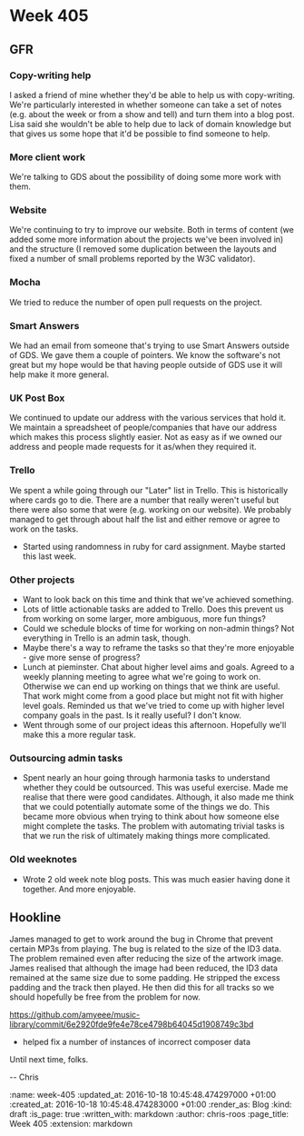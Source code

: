 Week 405
========

## GFR

### Copy-writing help

I asked a friend of mine whether they'd be able to help us with copy-writing. We're particularly interested in whether someone can take a set of notes (e.g. about the week or from a show and tell) and turn them into a blog post. Lisa said she wouldn't be able to help due to lack of domain knowledge but that gives us some hope that it'd be possible to find someone to help.

### More client work

We're talking to GDS about the possibility of doing some more work with them.

### Website

We're continuing to try to improve our website. Both in terms of content (we added some more information about the projects we've been involved in) and the structure (I removed some duplication between the layouts and fixed a number of small problems reported by the W3C validator).

### Mocha

We tried to reduce the number of open pull requests on the project.

### Smart Answers

We had an email from someone that's trying to use Smart Answers outside of GDS. We gave them a couple of pointers. We know the software's not great but my hope would be that having people outside of GDS use it will help make it more general.

### UK Post Box

We continued to update our address with the various services that hold it. We maintain a spreadsheet of people/companies that have our address which makes this process slightly easier. Not as easy as if we owned our address and people made requests for it as/when they required it.

### Trello

We spent a while going through our "Later" list in Trello. This is historically where cards go to die. There are a number that really weren't useful but there were also some that were (e.g. working on our website). We probably managed to get through about half the list and either remove or agree to work on the tasks.

* Started using randomness in ruby for card assignment. Maybe started this last week.

### Other projects

* Want to look back on this time and think that we've achieved something.
* Lots of little actionable tasks are added to Trello. Does this prevent us from working on some larger, more ambiguous, more fun things?
* Could we schedule blocks of time for working on non-admin things? Not everything in Trello is an admin task, though.
* Maybe there's a way to reframe the tasks so that they're more enjoyable - give more sense of progress?
* Lunch at pieminster. Chat about higher level aims and goals. Agreed to a weekly planning meeting to agree what we're going to work on. Otherwise we can end up working on things that we think are useful. That work might come from a good place but might not fit with higher level goals. Reminded us that we've tried to come up with higher level company goals in the past. Is it really useful? I don't know.
* Went through some of our project ideas this afternoon. Hopefully we'll make this a more regular task.

### Outsourcing admin tasks

* Spent nearly an hour going through harmonia tasks to understand whether they could be outsourced. This was useful exercise. Made me realise that there were good candidates. Although, it also made me think that we could potentially automate some of the things we do. This became more obvious when trying to think about how someone else might complete the tasks. The problem with automating trivial tasks is that we run the risk of ultimately making things more complicated.

### Old weeknotes

* Wrote 2 old week note blog posts. This was much easier having done it together. And more enjoyable.

## Hookline

James managed to get to work around the bug in Chrome that prevent certain MP3s from playing. The bug is related to the size of the ID3 data. The problem remained even after reducing the size of the artwork image. James realised that although the image had been reduced, the ID3 data remained at the same size due to some padding. He stripped the excess padding and the track then played. He then did this for all tracks so we should hopefully be free from the problem for now.

https://github.com/amyeee/music-library/commit/6e2920fde9fe4e78ce4798b64045d1908749c3bd
* helped fix a number of instances of incorrect composer data

Until next time, folks.

-- Chris

:name: week-405
:updated_at: 2016-10-18 10:45:48.474297000 +01:00
:created_at: 2016-10-18 10:45:48.474283000 +01:00
:render_as: Blog
:kind: draft
:is_page: true
:written_with: markdown
:author: chris-roos
:page_title: Week 405
:extension: markdown
